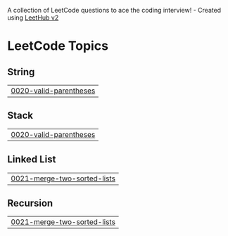 A collection of LeetCode questions to ace the coding interview! - Created using [LeetHub v2](https://github.com/arunbhardwaj/LeetHub-2.0)
<!---LeetCode Topics Start-->
# LeetCode Topics
## String
|  |
| ------- |
| [0020-valid-parentheses](https://github.com/BandiathmakuruTeja/Leetcodes/tree/master/0020-valid-parentheses) |
## Stack
|  |
| ------- |
| [0020-valid-parentheses](https://github.com/BandiathmakuruTeja/Leetcodes/tree/master/0020-valid-parentheses) |
## Linked List
|  |
| ------- |
| [0021-merge-two-sorted-lists](https://github.com/BandiathmakuruTeja/Leetcodes/tree/master/0021-merge-two-sorted-lists) |
## Recursion
|  |
| ------- |
| [0021-merge-two-sorted-lists](https://github.com/BandiathmakuruTeja/Leetcodes/tree/master/0021-merge-two-sorted-lists) |
<!---LeetCode Topics End-->